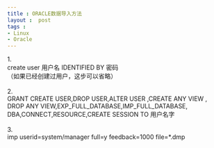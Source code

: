 ```yaml
---
title : ORACLE数据导入方法
layout :  post
tags : 
- Linux
- Oracle
---
```

<div> 1.<br/>create user 用户名 IDENTIFIED BY 密码 <br/>（如果已经创建过用户，这步可以省略）<br/><br/>2.<br/>GRANT CREATE USER,DROP USER,ALTER USER ,CREATE ANY VIEW ,<br/> DROP ANY VIEW,EXP_FULL_DATABASE,IMP_FULL_DATABASE,<br/> DBA,CONNECT,RESOURCE,CREATE SESSION  TO 用户名字<br/><br/>3.<br/> imp userid=system/manager full=y feedback=1000  file=*.dmp </div>